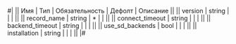 
#|
|| Имя | Тип | Обязательность | Дефолт | Описание ||
|| version | string |  |  |  ||
|| record_name | string | * |  |  ||
|| connect_timeout | string |  |  |  ||
|| backend_timeout | string |  |  |  ||
|| use_sd_backends | bool |  |  |  ||
|| installation | string |  |  |  ||
|#